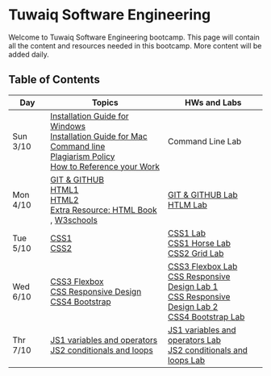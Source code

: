 # Tuwaiq Software Engineering

Welcome to Tuwaiq Software Engineering bootcamp.
This page will contain all the content and resources needed in this bootcamp. More content will be added daily.

## Table of Contents

| Day         | Topics      | HWs and Labs         |
| ----------- | ----------- | ----------- |
| Sun 3/10    | [Installation Guide for Windows](https://github.com/Tuwaiq-SE-Riyadh/students-content/blob/main/slides/week1/Windows_Installation_Guide.pdf) <br> [Installation Guide for Mac](https://github.com/Tuwaiq-SE-Riyadh/students-content/blob/main/slides/week1/Mac_Installation_Guide.pdf) <br> [Command line](https://github.com/Tuwaiq-SE-Riyadh/students-content/blob/main/slides/week1/Command_Line.pdf) <br> [Plagiarism Policy](https://www.dropbox.com/sh/e533hpeddk382u5/AACsj8gievyt1rP4NXrkkCiOa/Certified%20Full%20Stack%20Web%20Developer%20Bootcamp/Level%201%3A%20Web%20Development%20Essentials/Task%201/Additional%20reading/Additional%20Reading%20-%20Plagiarism%20Policy.pdf?dl=0) <br> [How to Reference your Work](https://www.dropbox.com/sh/e533hpeddk382u5/AABOgllceZsIrrcd-plSMulna/Certified%20Full%20Stack%20Web%20Developer%20Bootcamp/Level%201%3A%20Web%20Development%20Essentials/Task%201/Additional%20reading/How%20to%20Reference%20your%20Work.pdf?dl=0)      | Command Line Lab      |
| Mon 4/10    | [GIT & GITHUB](https://github.com/Tuwaiq-SE-Riyadh/students-content/blob/main/slides/week1/intro_to_git.pdf) <br> [HTML1](https://github.com/Tuwaiq-SE-Riyadh/students-content/blob/main/slides/week1/HTML1.pdf) <br> [HTML2](https://github.com/Tuwaiq-SE-Riyadh/students-content/blob/main/slides/week1/HTML2.pdf) <br> [Extra Resource: HTML Book](https://www.dropbox.com/sh/e533hpeddk382u5/AAD74heoU3vsMwuVNeexIQeba/Certified%20Full%20Stack%20Web%20Developer%20Bootcamp/Level%201%3A%20Web%20Development%20Essentials/Task%201/Additional%20reading?dl=0&preview=HTML5NotesForProfessionals.pdf&subfolder_nav_tracking=1) , [W3schools](https://www.w3schools.com/)  | [GIT & GITHUB Lab](https://github.com/Tuwaiq-SE-Riyadh/week01_day02_gitGithub) <br> [HTLM Lab](https://github.com/Tuwaiq-SE-Riyadh/week01_day02_HTML)|
| Tue 5/10    | [CSS1](https://github.com/Tuwaiq-SE-Riyadh/students-content/blob/main/slides/week1/CSS1.pdf) <br> [CSS2](https://github.com/Tuwaiq-SE-Riyadh/students-content/blob/main/slides/week1/CSS2.pdf) | [CSS1 Lab](https://github.com/Tuwaiq-SE-Riyadh/week01_day03_CSS1) <br> [CSS1 Horse Lab](https://github.com/Tuwaiq-SE-Riyadh/week01_day03_CSS2_Horse) <br> [CSS2 Grid Lab](https://github.com/Tuwaiq-SE-Riyadh/Week1_Day3_CSSGrid)
| Wed 6/10    | [CSS3 Flexbox](https://github.com/Tuwaiq-SE-Riyadh/students-content/blob/main/slides/week1/CSS3_Flexbox.pdf) <br> [CSS  Responsive Design](https://github.com/Tuwaiq-SE-Riyadh/students-content/blob/main/slides/week1/Responsive_Design.pdf) <br> [CSS4 Bootstrap](https://github.com/Tuwaiq-SE-Riyadh/students-content/blob/main/slides/week1/CSS_Bootstrap.pdf) | [CSS3 Flexbox Lab](https://github.com/Tuwaiq-SE-Riyadh/week01_day04_FlexBox) <br> [CSS Responsive Design Lab 1](https://github.com/Tuwaiq-SE-Riyadh/week01_day04_ResponsiveDesign_1) <br> [CSS Responsive Design Lab 2](https://github.com/Tuwaiq-SE-Riyadh/week01_day04_ResponsiveDesign_2) <br> [CSS4 Bootstrap Lab](https://github.com/Tuwaiq-SE-Riyadh/week01_day04_Bootstrap)
| Thr 7/10    | [JS1 variables and operators](https://github.com/Tuwaiq-SE-Riyadh/students-content/blob/main/slides/week1/JS1_variables_and_operators.pdf) <br> [JS2 conditionals and loops](https://github.com/Tuwaiq-SE-Riyadh/students-content/blob/main/slides/week1/JS2_conditionals_and_loops.pdf) | [JS1 variables and operators Lab](https://github.com/Tuwaiq-SE-Riyadh/week01_day05_JS_variables_conditions) <br> [JS2 conditionals and loops Lab](https://github.com/Tuwaiq-SE-Riyadh/week01_day05_JS_conditions_loops) 